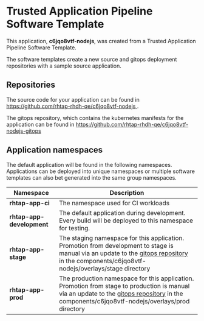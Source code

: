 # Trusted Application Pipeline Software Template

This application, **c6jqo8vtf-nodejs**, was created from a Trusted Application Pipeline Software Template.

The software templates create a new source and gitops deployment repositories with a sample source application. 

## Repositories

The source code for your application can be found in [https://github.com/rhtap-rhdh-qe/c6jqo8vtf-nodejs ](https://github.com/rhtap-rhdh-qe/c6jqo8vtf-nodejs ).
 
The gitops repository, which contains the kubernetes manifests for the application can be found in 
[https://github.com/rhtap-rhdh-qe/c6jqo8vtf-nodejs-gitops ](https://github.com/rhtap-rhdh-qe/c6jqo8vtf-nodejs-gitops ) 

## Application namespaces 

The default application will be found in the following namespaces. Applications can be deployed into unique namespaces or multiple software templates can also bet generated into the same group namespaces.  

|  Namespace   |  Description   |  
| -------- | -------- |
| **rhtap-app-ci** | The namespace used for CI workloads |
| **rhtap-app-development** | The default application during development. Every build will be deployed to this namespace for testing. |
| **rhtap-app-stage** | The staging namespace for this application. Promotion from development to stage is manual via an update to the [gitops repository](https://github.com/rhtap-rhdh-qe/c6jqo8vtf-nodejs-gitops ) in the components/c6jqo8vtf-nodejs/overlays/stage directory |
| **rhtap-app-prod** | The production namespace for this application. Promotion from stage to production is manual via an update to the [gitops repository](https://github.com/rhtap-rhdh-qe/c6jqo8vtf-nodejs-gitops ) in the components/c6jqo8vtf-nodejs/overlays/prod directory |